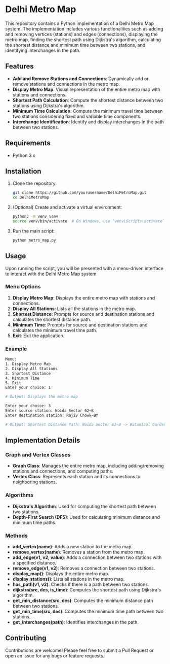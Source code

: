 

# Delhi Metro Map

This repository contains a Python implementation of a Delhi Metro Map system. The implementation includes various functionalities such as adding and removing vertices (stations) and edges (connections), displaying the metro map, finding the shortest path using Dijkstra's algorithm, calculating the shortest distance and minimum time between two stations, and identifying interchanges in the path.

## Features

- **Add and Remove Stations and Connections**: Dynamically add or remove stations and connections in the metro map.
- **Display Metro Map**: Visual representation of the entire metro map with stations and connections.
- **Shortest Path Calculation**: Compute the shortest distance between two stations using Dijkstra's algorithm.
- **Minimum Time Calculation**: Compute the minimum travel time between two stations considering fixed and variable time components.
- **Interchange Identification**: Identify and display interchanges in the path between two stations.

## Requirements

- Python 3.x

## Installation

1. Clone the repository:
    ```sh
    git clone https://github.com/yourusername/DelhiMetroMap.git
    cd DelhiMetroMap
    ```

2. (Optional) Create and activate a virtual environment:
    ```sh
    python3 -m venv venv
    source venv/bin/activate  # On Windows, use `venv\Scripts\activate`
    ```

3. Run the main script:
    ```sh
    python metro_map.py
    ```

## Usage

Upon running the script, you will be presented with a menu-driven interface to interact with the Delhi Metro Map system.

### Menu Options

1. **Display Metro Map**: Displays the entire metro map with stations and connections.
2. **Display All Stations**: Lists all the stations in the metro map.
3. **Shortest Distance**: Prompts for source and destination stations and calculates the shortest distance path.
4. **Minimum Time**: Prompts for source and destination stations and calculates the minimum travel time path.
5. **Exit**: Exit the application.

### Example

```sh
Menu:
1. Display Metro Map
2. Display All Stations
3. Shortest Distance
4. Minimum Time
5. Exit
Enter your choice: 1

# Output: Displays the metro map

Enter your choice: 3
Enter source station: Noida Sector 62~B
Enter destination station: Rajiv Chowk~BY

# Output: Shortest Distance Path: Noida Sector 62~B -> Botanical Garden~B -> Yamuna Bank~B -> Rajiv Chowk~BY
```

## Implementation Details

### Graph and Vertex Classes

- **Graph Class**: Manages the entire metro map, including adding/removing stations and connections, and computing paths.
- **Vertex Class**: Represents each station and its connections to neighboring stations.

### Algorithms

- **Dijkstra's Algorithm**: Used for computing the shortest path between two stations.
- **Depth-First Search (DFS)**: Used for calculating minimum distance and minimum time paths.

### Methods

- **add_vertex(name)**: Adds a new station to the metro map.
- **remove_vertex(name)**: Removes a station from the metro map.
- **add_edge(v1, v2, value)**: Adds a connection between two stations with a specified distance.
- **remove_edge(v1, v2)**: Removes a connection between two stations.
- **display_map()**: Displays the entire metro map.
- **display_stations()**: Lists all stations in the metro map.
- **has_path(v1, v2)**: Checks if there is a path between two stations.
- **dijkstra(src, des, is_time)**: Computes the shortest path using Dijkstra's algorithm.
- **get_min_distance(src, des)**: Computes the minimum distance path between two stations.
- **get_min_time(src, des)**: Computes the minimum time path between two stations.
- **get_interchanges(path)**: Identifies interchanges in the path.

## Contributing

Contributions are welcome! Please feel free to submit a Pull Request or open an issue for any bugs or feature requests.

